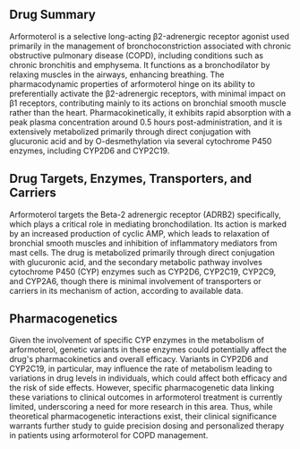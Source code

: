 ## Drug Summary
Arformoterol is a selective long-acting β2-adrenergic receptor agonist used primarily in the management of bronchoconstriction associated with chronic obstructive pulmonary disease (COPD), including conditions such as chronic bronchitis and emphysema. It functions as a bronchodilator by relaxing muscles in the airways, enhancing breathing. The pharmacodynamic properties of arformoterol hinge on its ability to preferentially activate the β2-adrenergic receptors, with minimal impact on β1 receptors, contributing mainly to its actions on bronchial smooth muscle rather than the heart. Pharmacokinetically, it exhibits rapid absorption with a peak plasma concentration around 0.5 hours post-administration, and it is extensively metabolized primarily through direct conjugation with glucuronic acid and by O-desmethylation via several cytochrome P450 enzymes, including CYP2D6 and CYP2C19.

## Drug Targets, Enzymes, Transporters, and Carriers
Arformoterol targets the Beta-2 adrenergic receptor (ADRB2) specifically, which plays a critical role in mediating bronchodilation. Its action is marked by an increased production of cyclic AMP, which leads to relaxation of bronchial smooth muscles and inhibition of inflammatory mediators from mast cells. The drug is metabolized primarily through direct conjugation with glucuronic acid, and the secondary metabolic pathway involves cytochrome P450 (CYP) enzymes such as CYP2D6, CYP2C19, CYP2C9, and CYP2A6, though there is minimal involvement of transporters or carriers in its mechanism of action, according to available data.

## Pharmacogenetics
Given the involvement of specific CYP enzymes in the metabolism of arformoterol, genetic variants in these enzymes could potentially affect the drug's pharmacokinetics and overall efficacy. Variants in CYP2D6 and CYP2C19, in particular, may influence the rate of metabolism leading to variations in drug levels in individuals, which could affect both efficacy and the risk of side effects. However, specific pharmacogenetic data linking these variations to clinical outcomes in arformoterol treatment is currently limited, underscoring a need for more research in this area. Thus, while theoretical pharmacogenetic interactions exist, their clinical significance warrants further study to guide precision dosing and personalized therapy in patients using arformoterol for COPD management.
